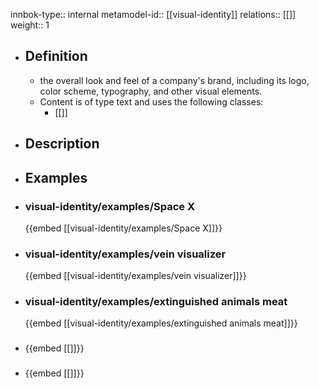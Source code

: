 innbok-type:: internal
metamodel-id:: [[visual-identity]]
relations:: [[]]
weight:: 1

- ## Definition
  - the overall look and feel of a company's brand, including its logo, color scheme, typography, and other visual elements.
  - Content is of type text and uses the following classes:
    - [[]]
- ## Description
- ## Examples
- ### visual-identity/examples/Space X
  {{embed [[visual-identity/examples/Space X]]}}
- ### visual-identity/examples/vein visualizer
  {{embed [[visual-identity/examples/vein visualizer]]}}
- ### visual-identity/examples/extinguished animals meat
  {{embed [[visual-identity/examples/extinguished animals meat]]}}
- ### 
  {{embed [[]]}}
- ### 
  {{embed [[]]}}


